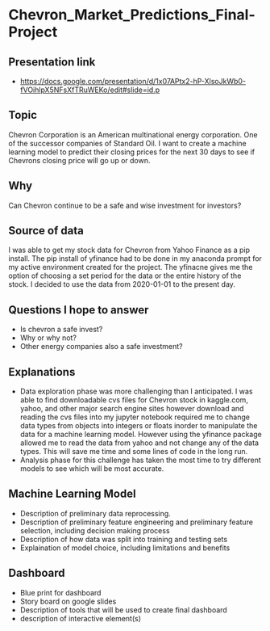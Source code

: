 # Chevron_Market_Predictions_Final-Project
## Presentation link 
* https://docs.google.com/presentation/d/1x07APtx2-hP-XlsoJkWb0-fVOihlpX5NFsXfTRuWEKo/edit#slide=id.p
## Topic 
 Chevron Corporation is an American multinational energy corporation. One of the successor companies of Standard Oil. I want to create a machine learning model to predict their closing prices for the next 30 days to see if Chevrons closing price will go up or down.
## Why 
Can Chevron continue to be a safe and wise investment for investors?  
## Source of data
I was able to get my stock data for Chevron from Yahoo Finance as a pip install. The pip install of yfinance had to be done in my anaconda prompt for my active environment created for the project. The yfinacne gives me the option of choosing a set period for the data or the entire history of the stock. I decided to use the data from 2020-01-01 to the present day.
## Questions I hope to answer
* Is chevron a safe invest?
* Why or why not?
* Other energy companies also a safe investment? 
## Explanations
* Data exploration phase was more challenging than I anticipated. I was able to find downloadable cvs files for Chevron stock in kaggle.com, yahoo, and other major search engine sites however download and reading the cvs files into my jupyter notebook required me to change data types from objects into integers or floats inorder to manipulate the data for a machine learning model. However using the yfinance package allowed me to read the data from yahoo and not change any of the data types. This will save me time and some lines of code in the long run.
* Analysis phase for this challenge has taken the most time to try different models to see which will be most accurate.
## Machine Learning Model
* Description of preliminary data reprocessing.
* Description of preliminary feature engineering and preliminary feature selection, including decision making process
* Description of how data was split into training and testing sets
* Explaination of model choice, including limitations and benefits
## Dashboard
* Blue print for dashboard 
* Story board on google slides
* Description of tools that will be used to create final dashboard
* description of interactive element(s)
